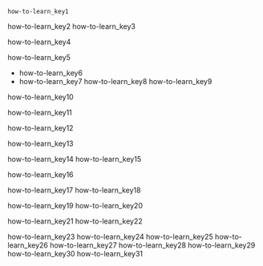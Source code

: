 ```ngMeta
how-to-learn_key1
```

how-to-learn_key2
how-to-learn_key3


how-to-learn_key4


how-to-learn_key5
- how-to-learn_key6
- how-to-learn_key7
how-to-learn_key8
how-to-learn_key9


how-to-learn_key10


how-to-learn_key11


how-to-learn_key12


how-to-learn_key13


how-to-learn_key14
how-to-learn_key15


how-to-learn_key16


how-to-learn_key17
how-to-learn_key18


how-to-learn_key19
how-to-learn_key20


how-to-learn_key21
how-to-learn_key22


how-to-learn_key23
how-to-learn_key24
how-to-learn_key25
how-to-learn_key26
how-to-learn_key27
how-to-learn_key28
how-to-learn_key29
how-to-learn_key30
how-to-learn_key31
